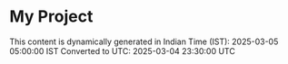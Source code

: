 # My Project

This content is dynamically generated in Indian Time (IST): 2025-03-05 05:00:00 IST
Converted to UTC: 2025-03-04 23:30:00 UTC
